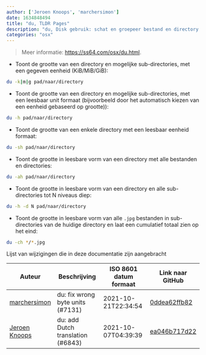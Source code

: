 ```yaml
---
author: ['Jeroen Knoops', 'marchersimon']
date: 1634848494
title: "du, TLDR Pages"
description: "du, Disk gebruik: schat en groepeer bestand en directory ruimte gebruik."
categories: "osx"
---
```

> Meer informatie: <https://ss64.com/osx/du.html>.

- Toont de grootte van een directory en mogelijke sub-directories, met een gegeven eenheid (KiB/MiB/GiB):

```bash
du -k|m|g pad/naar/directory
```

- Toont de grootte van een directory en mogelijke sub-directories, met een leesbaar unit formaat (bijvoorbeeld door het automatisch kiezen van een eenheid gebaseerd op grootte)):

```bash
du -h pad/naar/directory
```

- Toont de grootte van een enkele directory met een leesbaar eenheid formaat:

```bash
du -sh pad/naar/directory
```

- Toont de grootte in leesbare vorm van een directory met alle bestanden en directories:

```bash
du -ah pad/naar/directory
```

- Toont de grootte in leesbare vorm van een directory en alle sub-directories tot N niveaus diep:

```bash
du -h -d N pad/naar/directory
```

- Toont de grootte in leesbare vorm van alle `.jpg` bestanden in sub-directories van de huidige directory en laat een cumulatief totaal zien op het eind:

```bash
du -ch */*.jpg
```
Lijst van wijzigingen die in deze documentatie zijn aangebracht


Auteur | Beschrijving | ISO 8601 datum formaat | Link naar GitHub
------|-----|-----|-----
[marchersimon](mailto:50295997+marchersimon@users.noreply.github.com) | du: fix wrong byte units (#7131) | 2021-10-21T22:34:54 | [0ddea62ffb82](https://github.com/tldr-pages/tldr/commit/0ddea62ffb822afabf0437c9a0d15258f13ce672)
[Jeroen Knoops](mailto:jeroen.knoops@philips.com) | du: add Dutch translation (#6843) | 2021-10-07T04:39:39 | [ea046b717d22](https://github.com/tldr-pages/tldr/commit/ea046b717d221200f77e5d74a97ff7c3031d5877)

